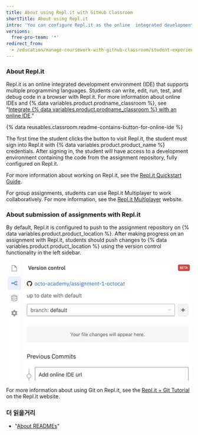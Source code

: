 ```yaml
---
title: About using Repl.it with GitHub Classroom
shortTitle: About using Repl.it
intro: 'You can configure Repl.it as the online  integrated development environment (IDE) for assignments in {% data variables.product.prodname_classroom %}.'
versions:
  free-pro-team: '*'
redirect_from:
  - /education/manage-coursework-with-github-classroom/student-experience-replit
---
```


### About Repl.it

Repl.it is an online integrated development environment (IDE) that supports multiple programming languages. Students can write, edit, run, test, and debug code in a browser with Repl.it. For more information about online IDEs and {% data variables.product.prodname_classroom %}, see "[Integrate {% data variables.product.prodname_classroom %} with an online IDE](/education/manage-coursework-with-github-classroom/integrate-github-classroom-with-an-online-ide)."

{% data reusables.classroom.readme-contains-button-for-online-ide %}

The first time the student clicks the button to visit Repl.it, the student must sign into Repl.it with {% data variables.product.product_name %} credentials. After signing in, the student will have access to a development environment containing the code from the assignment repository, fully configured on Repl.it.

For more information about working on Repl.it, see the [Repl.it Quickstart Guide](https://docs.repl.it/repls/quick-start#the-repl-environment).

For group assignments, students can use Repl.it Multiplayer to work collaboratively. For more information, see the [Repl.it Multiplayer](https://repl.it/site/multiplayer) website.

### About submission of assignments with Repl.it

By default, Repl.it is configured to push to the assignment repository on {% data variables.product.product_location %}. After making progress on an assignment with Repl.it, students should push changes to {% data variables.product.product_location %} using the version control functionality in the left sidebar.

![Repl.it version control functionality](/assets/images/help/classroom/ide-replit-version-control-button.png)

For more information about using Git on Repl.it, see the [Repl.it + Git Tutorial](https://repl.it/talk/learn/Replit-Git-Tutorial/23331) on the Repl.it website.

### 더 읽을거리

- "[About READMEs](/github/creating-cloning-and-archiving-repositories/about-readmes)"
